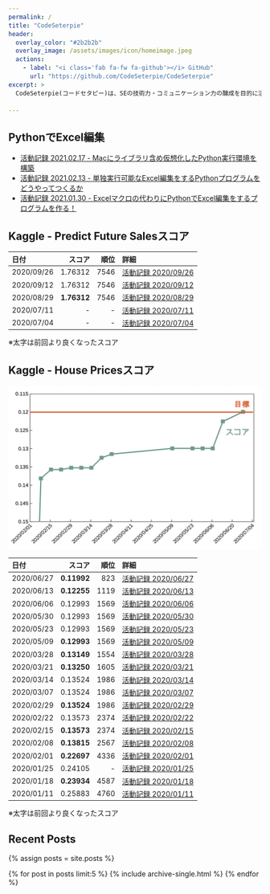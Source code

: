 ```yaml
---
permalink: /
title: "CodeSeterpie"
header:
  overlay_color: "#2b2b2b"
  overlay_image: /assets/images/icon/homeimage.jpeg
  actions:
    - label: "<i class='fab fa-fw fa-github'></i> GitHub"
      url: "https://github.com/CodeSeterpie/CodeSeterpie"
excerpt: >
  CodeSeterpie(コードセタピー)は、SEの技術力・コミュニケーション力の醸成を目的に活動しているグループです。今の具体的な活動は、Googleの子会社が運営するAIのコンペティションプラットフォーム『Kaggle（カグル）』に、素人ながらプライベートで参加しています。

---
```


## PythonでExcel編集
* [活動記録 2021.02.17 - Macにライブラリ含め仮想化したPython実行環境を構築](https://codeseterpie.github.io/blog/report_20210227/) 
* [活動記録 2021.02.13 - 単独実行可能なExcel編集をするPythonプログラムをどうやってつくるか](https://codeseterpie.github.io/blog/report_20210213/) 
* [活動記録 2021.01.30 - Excelマクロの代わりにPythonでExcel編集をするプログラムを作る！](https://codeseterpie.github.io/blog/report_20210130/) 

## Kaggle - Predict Future Salesスコア

|日付|スコア|順位|詳細|
|:---|---:|---:|:---|
|2020/09/26|1.76312|7546|[活動記録 2020/09/26](https://codeseterpie.github.io/blog/report_20200926/)|
|2020/09/12|1.76312|7546|[活動記録 2020/09/12](https://codeseterpie.github.io/blog/report_20200912/)|
|2020/08/29|**1.76312**|7546|[活動記録 2020/08/29](https://codeseterpie.github.io/blog/report_20200829/)|
|2020/07/11|-|-|[活動記録 2020/07/11](https://codeseterpie.github.io/blog/report_20200711/)|
|2020/07/04|-|-|[活動記録 2020/07/04](https://codeseterpie.github.io/blog/report_20200704/)|

※太字は前回より良くなったスコア

## Kaggle - House Pricesスコア

<img src="/assets/images/home/kaggle_score.jpg" width="800">

|日付|スコア|順位|詳細|
|:---|---:|---:|:---|
|2020/06/27|**0.11992**|823|[活動記録 2020/06/27](https://codeseterpie.github.io/blog/report_20200627/)|
|2020/06/13|**0.12255**|1119|[活動記録 2020/06/13](https://codeseterpie.github.io/blog/report_20200613/)|
|2020/06/06|0.12993|1569|[活動記録 2020/06/06](https://codeseterpie.github.io/blog/report_20200606/)|
|2020/05/30|0.12993|1569|[活動記録 2020/05/30](https://codeseterpie.github.io/blog/report_20200530/)|
|2020/05/23|0.12993|1569|[活動記録 2020/05/23](https://codeseterpie.github.io/blog/report_20200523/)|
|2020/05/09|**0.12993**|1569|[活動記録 2020/05/09](https://codeseterpie.github.io/blog/report_20200509/)|
|2020/03/28|**0.13149**|1554|[活動記録 2020/03/28](https://codeseterpie.github.io/blog/report_20200328/)|
|2020/03/21|**0.13250**|1605|[活動記録 2020/03/21](https://codeseterpie.github.io/blog/report_20200321/)|
|2020/03/14|0.13524|1986|[活動記録 2020/03/14](https://codeseterpie.github.io/blog/report_20200314/)|
|2020/03/07|0.13524|1986|[活動記録 2020/03/07](https://codeseterpie.github.io/blog/report_20200307/)|
|2020/02/29|**0.13524**|1986|[活動記録 2020/02/29](https://codeseterpie.github.io/blog/report_20200229/)|
|2020/02/22|0.13573|2374|[活動記録 2020/02/22](https://codeseterpie.github.io/blog/report_20200222/)|
|2020/02/15|**0.13573**|2374|[活動記録 2020/02/15](https://codeseterpie.github.io/blog/report_20200215/)|
|2020/02/08|**0.13815**|2567|[活動記録 2020/02/08](https://codeseterpie.github.io/blog/report_20200208/)|
|2020/02/01|**0.22697**|4336|[活動記録 2020/02/01](https://codeseterpie.github.io/blog/report_20200201/)|
|2020/01/25|0.24105|-|[活動記録 2020/01/25](https://codeseterpie.github.io/blog/report_20200125/)|
|2020/01/18|**0.23934**|4587|[活動記録 2020/01/18](https://codeseterpie.github.io/blog/report_20200118/)|
|2020/01/11|0.25883|4760|[活動記録 2020/01/11](https://codeseterpie.github.io/blog/report_20200111/)|

※太字は前回より良くなったスコア

## Recent Posts

{% assign posts = site.posts %}

{% for post in posts limit:5 %}
  {% include archive-single.html %}
{% endfor %}


